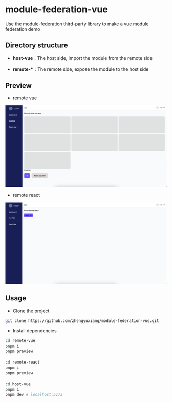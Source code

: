 # module-federation-vue

Use the module-federation third-party library to make a vue module federation demo

## Directory structure

- **host-vue**：The host side, import the module from the remote side

- **remote-\***：The remote side, expose the module to the host side

## Preview

- remote vue

![preview](./media/截屏2024-12-02%2015.09.25.png)

- remote react

![preview](./media/截屏2024-12-02%2015.09.35.png)

## Usage

- Clone the project

```bash
git clone https://github.com/zhengyuxiang/module-federation-vue.git
```

- Install dependencies

```bash
cd remote-vue
pnpm i
pnpm preview

cd remote-react
pnpm i
pnpm preview

cd host-vue
pnpm i
pnpm dev # localhost:5173
```
